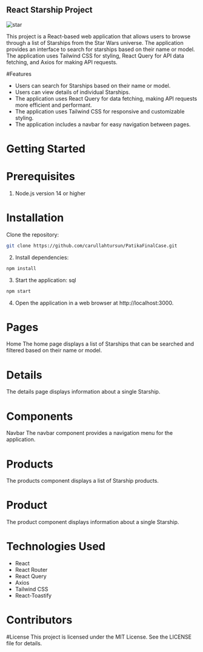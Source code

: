 ## React Starship Project
![star](https://user-images.githubusercontent.com/62027425/235442005-47ace72f-6c84-469f-93b8-84bd8768eda4.png)

This project is a React-based web application that allows users to browse through a list of Starships from the Star Wars universe. The application provides an interface to search for starships based on their name or model. The application uses Tailwind CSS for styling, React Query for API data fetching, and Axios for making API requests.

#Features
- Users can search for Starships based on their name or model.
- Users can view details of individual Starships.
- The application uses React Query for data fetching, making API requests more efficient and performant.
- The application uses Tailwind CSS for responsive and customizable styling.
- The application includes a navbar for easy navigation between pages.

# Getting Started
# Prerequisites
1. Node.js version 14 or higher
# Installation
Clone the repository:

```bash
git clone https://github.com/carullahtursun/PatikaFinalCase.git

```


2. Install dependencies:
```bash
npm install
```

3. Start the application:
sql
```bash
npm start
```

4. Open the application in a web browser at http://localhost:3000.

# Pages
Home
The home page displays a list of Starships that can be searched and filtered based on their name or model.

# Details
The details page displays information about a single Starship.

# Components
Navbar
The navbar component provides a navigation menu for the application.

# Products
The products component displays a list of Starship products.

# Product
The product component displays information about a single Starship.

# Technologies Used
- React
- React Router
- React Query
- Axios
- Tailwind CSS
- React-Toastify

# Contributors

#License
This project is licensed under the MIT License. See the LICENSE file for details.
